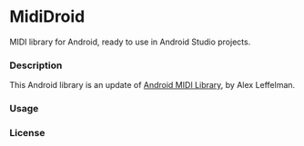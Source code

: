 # MidiDroid
MIDI library for Android, ready to use in Android Studio projects.

### Description
This Android library is an update of [Android MIDI Library](https://github.com/LeffelMania/android-midi-lib), by Alex Leffelman.

### Usage


### License
